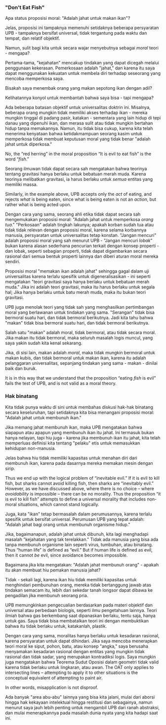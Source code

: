 ### "Don't Eat Fish"

Apa status proposisi moral: "Adalah jahat untuk makan ikan"?

Jelas, proposisi ini tampaknya memenuhi setidaknya beberapa persyaratan UPB - tampaknya bersifat universal, tidak tergantung pada waktu dan tempat, dan relatif objektif.

Namun, sulit bagi kita untuk secara wajar menyebutnya sebagai *moral* teori - mengapa?

Pertama-tama, "kejahatan" mencakup tindakan yang dapat dicegah melalui penggunaan kekerasan. Pemerkosaan adalah "jahat," dan karena itu saya dapat menggunakan kekuatan untuk membela diri terhadap seseorang yang mencoba memperkosa saya.

Bisakah saya menembak orang yang makan sepotong ikan dengan adil?

Kelihatannya konyol untuk membantah bahwa saya bisa - tapi mengapa?

Ada beberapa batasan objektif untuk universalitas doktrin ini. Misalnya, beberapa orang mungkin tidak memiliki akses terhadap ikan - mereka mungkin tinggal di padang pasir, katakan - sementara yang lain hidup di tepi danau yang dipenuhi ikan, dan merasa sulit atau tidak mungkin bertahan hidup tanpa memakannya. Namun, itu tidak bisa cukup, karena kita telah menerima kenyataan bahwa ketidakmampuan seorang kasim untuk memperkosa tidak membuat keputusan moral yang tidak benar "adalah jahat untuk diperkosa."

No, the “red herring” in the moral proposition “It is evil to eat fish” is the word “*fish*.”

Seorang ilmuwan tidak dapat secara sah mengatakan bahwa teorinya tentang gravitasi hanya berlaku untuk bebatuan merah muda. Karena teorinya melibatkan gravitasi, ia harus berlaku untuk *semua* entitas yang memiliki massa.

Similarly, in the example above, UPB accepts only the *act* of eating, and rejects *what* is being eaten, since what is being eaten is not an *action*, but rather what is being acted upon.

Dengan cara yang sama, seorang ahli etika tidak dapat secara sah mengemukakan proposisi moral: "Adalah jahat untuk memperkosa *orang tua*." "Perkosaan" adalah tingkah lakunya; apakah korban sudah tua atau tidak tidak relevan dengan proposisi moral, karena selama korbannya manusia, persyaratan untuk universalitas tetap konstan. "Jangan mencuri" adalah proposisi moral yang sah menurut UPB - "Jangan mencuri *lobak*" bukan karena alasan sederhana pencurian terkait dengan konsep properti - dan lobak, seperti sebagian properti, tidak dapat digambarkan secara rasional dari semua bentuk properti lainnya dan diberi aturan moral mereka sendiri.

Proposisi moral "memakan ikan adalah jahat" sehingga gagal dalam uji universalitas karena terlalu spesifik untuk digeneralisasikan - ini seperti mengatakan "teori gravitasi saya hanya berlaku untuk bebatuan merah muda." Jika ini adalah teori gravitasi, maka itu harus berlaku untuk segala hal; Jika hanya berlaku untuk batu merah muda, maka itu bukan teori gravitasi.

UPB juga menolak teori yang tidak sah yang menghasilkan pertimbangan moral yang berlawanan untuk tindakan yang sama. "Serangan" tidak bisa bermoral suatu hari, dan tidak bermoral berikutnya. Jadi kita tahu bahwa "makan" tidak bisa bermoral suatu hari, dan tidak bermoral berikutnya.

Salah satu "makan" adalah moral, tidak bermoral, atau tidak secara moral. Jika makan itu tidak bermoral, maka seluruh masalah logis muncul, yang saya yakin sudah kita kenal sekarang.

Jika, di sisi lain, makan adalah *moral*, maka tidak mungkin bermoral untuk makan kubis, dan tidak bermoral untuk makan ikan, karena itu adalah pelanggaran universalitas, sepanjang tindakan yang sama - makan - dinilai baik dan buruk.

It is in this way that we understand that the proposition “eating *fish* is evil” fails the test of UPB, and is not valid as a moral theory.

### Hak binatang

Kita tidak punya waktu di sini untuk membahas diskusi hak-hak binatang secara keseluruhan, tapi setidaknya kita bisa menangani proposisi moral: "Adalah jahat untuk membunuh ikan."

Jika memang jahat membunuh ikan, maka UPB mengatakan bahwa siapapun atau apapun yang membunuh ikan itu jahat. Ini termasuk bukan hanya nelayan, tapi hiu juga - karena jika membunuh ikan itu jahat, kita telah memperluas definisi kita tentang "pelaku" etis untuk memasukkan kehidupan non-manusia.

Jelas bahwa hiu tidak memiliki kapasitas untuk menahan diri dari membunuh ikan, karena pada dasarnya mereka memakan mesin dengan sirip.

Thus we end up with the logical problem of “inevitable evil.” If it is evil to kill fish, but sharks cannot avoid killing fish, then sharks are “inevitably evil.” However, as we have discussed above, where there is no choice – where *avoidability* is impossible – there can be no morality. Thus the proposition “it is evil to kill fish” attempts to define a universal morality that includes non-moral situations, which cannot stand logically.

Juga, kata "ikan" tetap bermasalah dalam perumusannya, karena terlalu spesifik untuk bersifat universal. Perumusan UPB yang tepat adalah: "Adalah jahat bagi orang untuk membunuh organisme hidup."

Jika, bagaimanapun, adalah jahat untuk dibunuh, kita lagi menghadapi masalah "kejahatan yang tak terelakkan." Tidak ada manusia yang bisa ada tanpa membunuh organisme lain seperti virus, tumbuhan, atau binatang. Thus “human life” is defined as “evil.” But if human life is defined as evil, then it cannot *be* evil, since avoidance becomes impossible.

Bagaimana jika kita mengatakan: "Adalah jahat membunuh orang" - apakah itu akan membuat hiu pemakan manusia jahat?

Tidak - sekali lagi, karena ikan hiu tidak memiliki kapasitas untuk menghindari pembunuhan orang, mereka tidak bertanggung jawab atas tindakan semacam itu, lebih dari sekedar tanah longsor dapat dibawa ke pengadilan jika membunuh seorang pria.

UPB memungkinkan pengecualian berdasarkan pada materi objektif dan universal atau perbedaan biologis, seperti ilmu pengetahuan lainnya. Teori ilmiah bahwa gas berkembang saat dipanaskan berlaku, tentu saja, hanya untuk gas. Saya tidak bisa membatalkan teori ini dengan membuktikan bahwa itu tidak berlaku untuk, katakanlah, plastik.

Dengan cara yang sama, moralitas hanya berlaku untuk kesadaran rasional, karena persyaratan untuk dapat dihindari. Jika saya mencoba menerapkan teori moral ke siput, pohon, batu, atau konsep "angka," saya berusaha menyamakan kesadaran rasional dengan entitas yang mungkin tidak rasional dan tidak sadar, yang merupakan kontradiksi logis. Saya mungkin juga mengatakan bahwa Teorema Sudut Oposisi dalam geometri tidak valid karena tidak berlaku untuk lingkaran, atau awan. The OAT only applies to intersecting lines – attempting to apply it to other situations is the conceptual equivalent of attempting to paint air.

In other words, misapplication is not disproof.

Ada banyak "area abu-abu" lainnya yang bisa kita jalani, mulai dari aborsi hingga hak kekayaan intelektual hingga restitusi dan sebagainya, namun menurut saya jauh lebih penting untuk mengambil UPB dari ranah abstraksi, dan mulai menerapkannya pada masalah dunia nyata yang kita hadapi saat ini.